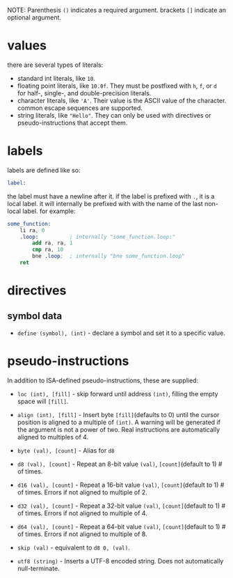 NOTE: Parenthesis `()` indicates a required argument. brackets `[]` indicate an optional argument.

# values

there are several types of literals:

- standard int literals, like `10`.
- floating point literals, like `10.0f`. They must be postfixed with `h`, `f`, or `d` for half-, single-, and double-precision literals.
- character literals, like `'A'`. Their value is the ASCII value of the character. common escape sequences are supported.
- string literals, like `"Hello"`. They can only be used with directives or pseudo-instructions that accept them.

# labels

labels are defined like so:
```nasm
label:
```
the label must have a newline after it.
if the label is prefixed with `.`, it is a local label. it will internally be prefixed with with the name of the last non-local label. for example:

```nasm
some_function:
    li ra, 0
    .loop:          ; internally "some_function.loop:"
        add ra, ra, 1
        cmp ra, 10
        bne .loop;  ; internally "bne some_function.loop"
    ret
```

# directives

## symbol data

- `define (symbol), (int)` - declare a symbol and set it to a specific value.

# pseudo-instructions

In addition to ISA-defined pseudo-instructions, these are supplied:

- `loc (int), [fill]` - skip forward until address `(int)`, filling the empty space will `[fill]`.

- `align (int), [fill]` - Insert byte `[fill]`(defaults to 0) until the cursor position is aligned to a multiple of `(int)`. A warning will be generated if the argument is not a power of two. Real instructions are automatically aligned to multiples of 4.

- `byte (val), [count]` - Alias for `d8`

- `d8 (val), [count]` - Repeat an 8-bit value `(val)`, `[count]`(default to 1) # of times.

- `d16 (val), [count]` - Repeat a 16-bit value `(val)`, `[count]`(default to 1) # of times. Errors if not aligned to multiple of 2.

- `d32 (val), [count]` - Repeat a 32-bit value `(val)`, `[count]`(default to 1) # of times. Errors if not aligned to multiple of 4.

- `d64 (val), [count]` - Repeat a 64-bit value `(val)`, `[count]`(default to 1) # of times. Errors if not aligned to multiple of 8.

- `skip (val)` - equivalent to `d8 0, (val)`.

- `utf8 (string)` - Inserts a UTF-8 encoded string. Does not automatically null-terminate.
